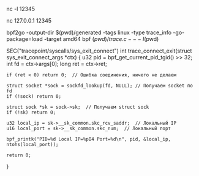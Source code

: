 nc -l 12345

nc 127.0.0.1 12345



bpf2go -output-dir $(pwd)/generated -tags linux -type trace_info -go-package=load -target amd64 bpf $(pwd)/trace.c -- -I$(pwd)

SEC("tracepoint/syscalls/sys_exit_connect")
int trace_connect_exit(struct sys_exit_connect_args *ctx) {
    u32 pid = bpf_get_current_pid_tgid() >> 32;
    int fd = ctx->args[0];
    long ret = ctx->ret;

    if (ret < 0) return 0;  // Ошибка соединения, ничего не делаем

    struct socket *sock = sockfd_lookup(fd, NULL); // Получаем socket по fd
    if (!sock) return 0;

    struct sock *sk = sock->sk;  // Получаем struct sock
    if (!sk) return 0;

    u32 local_ip = sk->__sk_common.skc_rcv_saddr;  // Локальный IP
    u16 local_port = sk->__sk_common.skc_num;  // Локальный порт

    bpf_printk("PID=%d Local IP=%pI4 Port=%d\n", pid, &local_ip, ntohs(local_port));

    return 0;
}





